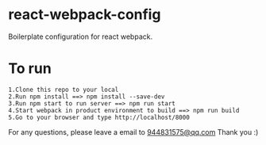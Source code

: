 # react-webpack-config
Boilerplate configuration for react webpack.

# To run 
	1.Clone this repo to your local 
	2.Run npm install ==> npm install --save-dev
	3.Run npm start to run server ==> npm run start
	4.Start webpack in product environment to build ==> npm run build
	5.Go to your browser and type http://localhost/8000 
For any questions, please leave a email to 944831575@qq.com Thank you :)































